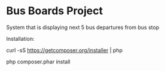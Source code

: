 Bus Boards Project
========================

System that is displaying next 5 bus departures from bus stop

Installation:

curl -sS https://getcomposer.org/installer | php

php composer.phar install